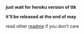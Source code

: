 **just wait for heroku version of ttk**

**it'll be released at the end of may**

read other [readme](/old-readme.md) if you don't care
